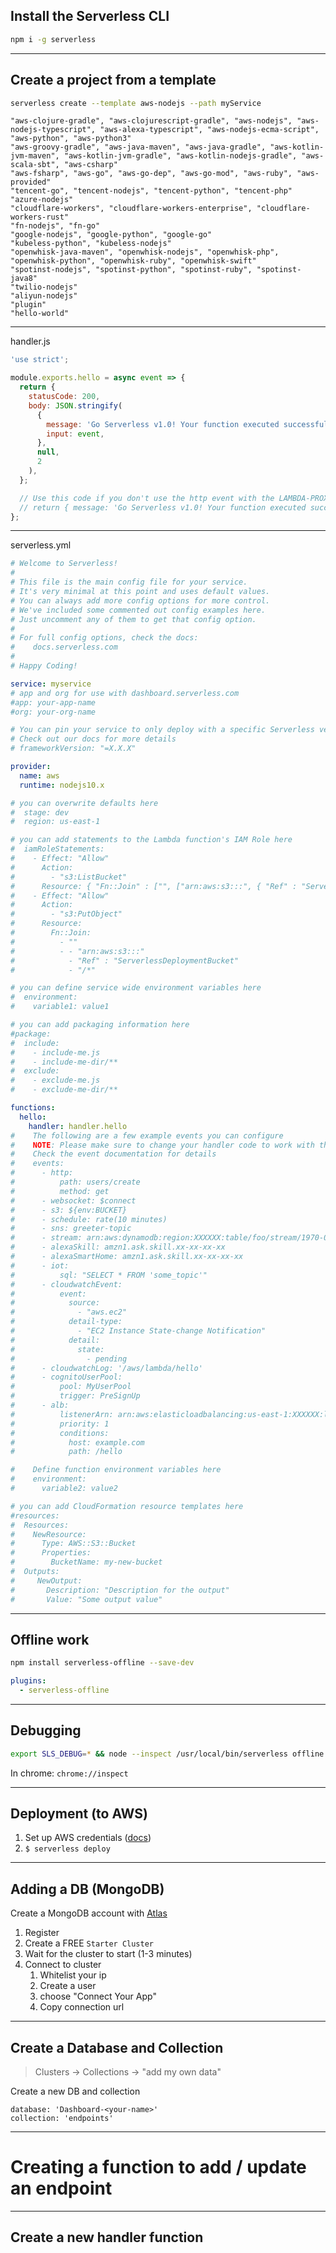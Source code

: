 ## Install the Serverless CLI

```bash
npm i -g serverless
```

----

## Create a project from a template

```bash
serverless create --template aws-nodejs --path myService
```

```
"aws-clojure-gradle", "aws-clojurescript-gradle", "aws-nodejs", "aws-nodejs-typescript", "aws-alexa-typescript", "aws-nodejs-ecma-script", "aws-python", "aws-python3"
"aws-groovy-gradle", "aws-java-maven", "aws-java-gradle", "aws-kotlin-jvm-maven", "aws-kotlin-jvm-gradle", "aws-kotlin-nodejs-gradle", "aws-scala-sbt", "aws-csharp"
"aws-fsharp", "aws-go", "aws-go-dep", "aws-go-mod", "aws-ruby", "aws-provided"
"tencent-go", "tencent-nodejs", "tencent-python", "tencent-php"
"azure-nodejs"
"cloudflare-workers", "cloudflare-workers-enterprise", "cloudflare-workers-rust"
"fn-nodejs", "fn-go"
"google-nodejs", "google-python", "google-go"
"kubeless-python", "kubeless-nodejs"
"openwhisk-java-maven", "openwhisk-nodejs", "openwhisk-php", "openwhisk-python", "openwhisk-ruby", "openwhisk-swift"
"spotinst-nodejs", "spotinst-python", "spotinst-ruby", "spotinst-java8"
"twilio-nodejs"
"aliyun-nodejs"
"plugin"
"hello-world"
```

---

handler.js

```javascript
'use strict';

module.exports.hello = async event => {
  return {
    statusCode: 200,
    body: JSON.stringify(
      {
        message: 'Go Serverless v1.0! Your function executed successfully!',
        input: event,
      },
      null,
      2
    ),
  };

  // Use this code if you don't use the http event with the LAMBDA-PROXY integration
  // return { message: 'Go Serverless v1.0! Your function executed successfully!', event };
};

```

---

serverless.yml

```yaml
# Welcome to Serverless!
#
# This file is the main config file for your service.
# It's very minimal at this point and uses default values.
# You can always add more config options for more control.
# We've included some commented out config examples here.
# Just uncomment any of them to get that config option.
#
# For full config options, check the docs:
#    docs.serverless.com
#
# Happy Coding!

service: myservice
# app and org for use with dashboard.serverless.com
#app: your-app-name
#org: your-org-name

# You can pin your service to only deploy with a specific Serverless version
# Check out our docs for more details
# frameworkVersion: "=X.X.X"

provider:
  name: aws
  runtime: nodejs10.x

# you can overwrite defaults here
#  stage: dev
#  region: us-east-1

# you can add statements to the Lambda function's IAM Role here
#  iamRoleStatements:
#    - Effect: "Allow"
#      Action:
#        - "s3:ListBucket"
#      Resource: { "Fn::Join" : ["", ["arn:aws:s3:::", { "Ref" : "ServerlessDeploymentBucket" } ] ]  }
#    - Effect: "Allow"
#      Action:
#        - "s3:PutObject"
#      Resource:
#        Fn::Join:
#          - ""
#          - - "arn:aws:s3:::"
#            - "Ref" : "ServerlessDeploymentBucket"
#            - "/*"

# you can define service wide environment variables here
#  environment:
#    variable1: value1

# you can add packaging information here
#package:
#  include:
#    - include-me.js
#    - include-me-dir/**
#  exclude:
#    - exclude-me.js
#    - exclude-me-dir/**

functions:
  hello:
    handler: handler.hello
#    The following are a few example events you can configure
#    NOTE: Please make sure to change your handler code to work with those events
#    Check the event documentation for details
#    events:
#      - http:
#          path: users/create
#          method: get
#      - websocket: $connect
#      - s3: ${env:BUCKET}
#      - schedule: rate(10 minutes)
#      - sns: greeter-topic
#      - stream: arn:aws:dynamodb:region:XXXXXX:table/foo/stream/1970-01-01T00:00:00.000
#      - alexaSkill: amzn1.ask.skill.xx-xx-xx-xx
#      - alexaSmartHome: amzn1.ask.skill.xx-xx-xx-xx
#      - iot:
#          sql: "SELECT * FROM 'some_topic'"
#      - cloudwatchEvent:
#          event:
#            source:
#              - "aws.ec2"
#            detail-type:
#              - "EC2 Instance State-change Notification"
#            detail:
#              state:
#                - pending
#      - cloudwatchLog: '/aws/lambda/hello'
#      - cognitoUserPool:
#          pool: MyUserPool
#          trigger: PreSignUp
#      - alb:
#          listenerArn: arn:aws:elasticloadbalancing:us-east-1:XXXXXX:listener/app/my-load-balancer/50dc6c495c0c9188/
#          priority: 1
#          conditions:
#            host: example.com
#            path: /hello

#    Define function environment variables here
#    environment:
#      variable2: value2

# you can add CloudFormation resource templates here
#resources:
#  Resources:
#    NewResource:
#      Type: AWS::S3::Bucket
#      Properties:
#        BucketName: my-new-bucket
#  Outputs:
#     NewOutput:
#       Description: "Description for the output"
#       Value: "Some output value"

```

----

## Offline work

```bash
npm install serverless-offline --save-dev
```

```yaml
plugins:
  - serverless-offline
```


----

## Debugging

```bash
export SLS_DEBUG=* && node --inspect /usr/local/bin/serverless offline -s dev
```

In chrome: `chrome://inspect`

---

## Deployment (to AWS)

1. Set up AWS credentials ([docs](https://serverless.com/framework/docs/providers/aws/guide/credentials/))
2. `$ serverless deploy`


---

## Adding a DB (MongoDB)

Create a MongoDB account with [Atlas](https://cloud.mongodb.com/)

1. Register
2. Create a FREE `Starter Cluster`
3. Wait for the cluster to start (1-3 minutes)
4. Connect to cluster
   1. Whitelist your ip
   2. Create a user
   3. choose "Connect Your App"
   4. Copy connection url

---

## Create a Database and Collection

> Clusters -> Collections -> "add my own data"

Create a new DB and collection

```
database: 'Dashboard-<your-name>'
collection: 'endpoints'
```

---

# Creating a function to add / update an endpoint

---

## Create a new handler function

